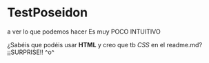 # TestPoseidon
a ver lo que podemos hacer
Es muy POCO INTUITIVO


¿Sabéis que podéis usar <strong>HTML</strong> y creo que tb <em>CSS</em> en el readme.md? ¡¡SURPRISE!! ^o^
